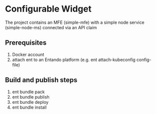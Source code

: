 # Configurable Widget
The project contains an MFE (simple-mfe) with a simple node service (simple-node-ms) connected via an API claim

## Prerequisites
1. Docker account
2. attach ent to an Entando platform (e.g. ent attach-kubeconfig config-file)

## Build and publish steps  
1. ent bundle pack 
2. ent bundle publish
3. ent bundle deploy
4. ent bundle install

